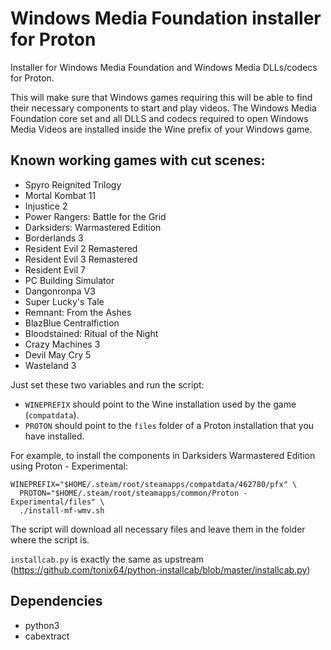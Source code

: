 # Windows Media Foundation installer for Proton
Installer for Windows Media Foundation and Windows Media DLLs/codecs for Proton.

This will make sure that Windows games requiring this will be able to find their necessary components to start and play videos. The Windows Media Foundation core set and all DLLS and codecs required to open Windows Media Videos are installed inside the Wine prefix of your Windows game.

## Known working games with cut scenes:

- Spyro Reignited Trilogy
- Mortal Kombat 11
- Injustice 2
- Power Rangers: Battle for the Grid
- Darksiders: Warmastered Edition
- Borderlands 3
- Resident Evil 2 Remastered
- Resident Evil 3 Remastered
- Resident Evil 7
- PC Building Simulator
- Dangonronpa V3
- Super Lucky's Tale
- Remnant: From the Ashes
- BlazBlue Centralfiction
- Bloodstained: Ritual of the Night
- Crazy Machines 3
- Devil May Cry 5
- Wasteland 3

Just set these two variables and run the script:

- `WINEPREFIX` should point to the Wine installation used by the game (`compatdata`).
- `PROTON` should point to the `files` folder of a Proton installation that you have installed.

For example, to install the components in Darksiders Warmastered Edition using Proton - Experimental:

```
WINEPREFIX="$HOME/.steam/root/steamapps/compatdata/462780/pfx" \
  PROTON="$HOME/.steam/root/steamapps/common/Proton - Experimental/files" \
  ./install-mf-wmv.sh
```

The script will download all necessary files and leave them in the folder where the script is.

`installcab.py` is exactly the same as upstream (https://github.com/tonix64/python-installcab/blob/master/installcab.py)

## Dependencies
- python3
- cabextract
